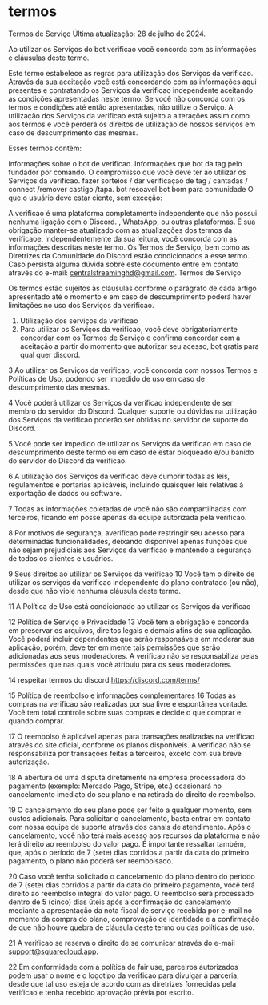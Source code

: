 # termos
Termos de Serviço
Última atualização: 28 de julho de 2024.

Ao utilizar os Serviços do bot verificao você concorda com as informações e cláusulas deste termo.

Este termo estabelece as regras para utilização dos Serviços da verificao. Através da sua aceitação você está concordando com as informações aqui presentes e contratando os Serviços da verificao independente aceitando as condições apresentadas neste termo. Se você não concorda com os termos e condições até então apresentadas, não utilize o Serviço. A utilização dos Serviços da verificao está sujeito a alterações assim como aos termos e você perderá os direitos de utilização de nossos serviços em caso de descumprimento das mesmas.

Esses termos contêm:

Informações sobre o bot de verificao.
Informações que bot da tag pelo fundador por comando.
O compromisso que você deve ter ao utilizar os Serviços da verificao.
fazer sorteios / dar verificaçao de tag / cantadas / connect /remover castigo /tapa.
bot resoavel bot bom para comunidade
O que o usuário deve estar ciente, sem exceção:

A verificao é uma plataforma completamente independente que não possui nenhuma ligação com o Discord. , WhatsApp, ou outras plataformas.
É sua obrigação manter-se atualizado com as atualizações dos termos da verificaoe, independentemente da sua leitura, você concorda com as informações descritas neste termo.
Os Termos de Serviço, bem como as Diretrizes da Comunidade do Discord estão condicionados a esse termo.
Caso persista alguma dúvida sobre este documento entre em contato através do e-mail: centralstreaminghd@gmail.com.
Termos de Serviço

Os termos estão sujeitos às cláusulas conforme o parágrafo de cada artigo apresentado até o momento e em caso de descumprimento poderá haver limitações no uso dos Serviços da verificao.

1. Utilização dos serviços da verificao
2. Para utilizar os Serviços da verificao, você deve obrigatoriamente concordar com os Termos de Serviço e confirma concordar com a aceitação a partir do momento que autorizar seu acesso, bot gratis para qual quer discord.

3 Ao utilizar os Serviços da verificao, você concorda com nossos Termos e Políticas de Uso, podendo ser impedido de uso em caso de descumprimento das mesmas.

4 Você poderá utilizar os Serviços da verificao independente de ser membro do servidor do Discord. Qualquer suporte ou dúvidas na utilização dos Serviços da verificao poderão ser obtidas no servidor de suporte do Discord.

5 Você pode ser impedido de utilizar os Serviços da verificao em caso de descumprimento deste termo ou em caso de estar bloqueado e/ou banido do servidor do Discord da verificao.

6 A utilização dos Serviços da verificao deve cumprir todas as leis, regulamentos e portarias aplicáveis, incluindo quaisquer leis relativas à exportação de dados ou software.

7 Todas as informações coletadas de você não são compartilhadas com terceiros, ficando em posse apenas da equipe autorizada pela verificao.

8 Por motivos de segurança, averificao pode restringir seu acesso para determinadas funcionalidades, deixando disponível apenas funções que não sejam prejudiciais aos Serviços da verificao  e mantendo a segurança de todos os clientes e usuários.

9 Seus direitos ao utilizar os Serviços da verificao
10 Você tem o direito de utilizar os serviços da verificao independente do plano contratado (ou não), desde que não viole nenhuma cláusula deste termo.

11 A Política de Uso está condicionado ao utilizar os Serviços da verificao

12 Política de Serviço e Privacidade
13 Você tem a obrigação e concorda em preservar os arquivos, direitos legais e demais afins de sua aplicação. Você poderá incluir dependentes que serão responsáveis em moderar sua aplicação, porém, deve ter em mente tais permissões que serão adicionadas aos seus moderadores. A verificao  não se responsabiliza pelas permissões que nas quais você atribuiu para os seus moderadores.

14 respeitar termos do discord https://discord.com/terms/

15 Política de reembolso e informações complementares
16 Todas as compras na verificao  são realizadas por sua livre e espontânea vontade. Você tem total controle sobre suas compras e decide o que comprar e quando comprar.

17 O reembolso é aplicável apenas para transações realizadas na verificao através do site oficial, conforme os planos disponíveis. A verificao não se responsabiliza por transações feitas a terceiros, exceto com sua breve autorização.

18  A abertura de uma disputa diretamente na empresa processadora do pagamento (exemplo: Mercado Pago, Stripe, etc.) ocasionará no cancelamento imediato do seu plano e na retirada do direito de reembolso.

19  O cancelamento do seu plano pode ser feito a qualquer momento, sem custos adicionais. Para solicitar o cancelamento, basta entrar em contato com nossa equipe de suporte através dos canais de atendimento. Após o cancelamento, você não terá mais acesso aos recursos da plataforma e não terá direito ao reembolso do valor pago. É importante ressaltar também, que, após o período de 7 (sete) dias corridos a partir da data do primeiro pagamento, o plano não poderá ser reembolsado.

20  Caso você tenha solicitado o cancelamento do plano dentro do período de 7 (sete) dias corridos a partir da data do primeiro pagamento, você terá direito ao reembolso integral do valor pago. O reembolso será processado dentro de 5 (cinco) dias úteis após a confirmação do cancelamento mediante a apresentação da nota fiscal de serviço recebida por e-mail no momento da compra do plano, comprovação de identidade e a confirmação de que não houve quebra de cláusula deste termo ou das políticas de uso.


21  A verificao  se reserva o direito de se comunicar através do e-mail support@squarecloud.app.

22   Em conformidade com a política de fair use, parceiros autorizados podem usar o nome e o logotipo da verificao  para divulgar a parceria, desde que tal uso esteja de acordo com as diretrizes fornecidas pela verificao  e tenha recebido aprovação prévia por escrito.
